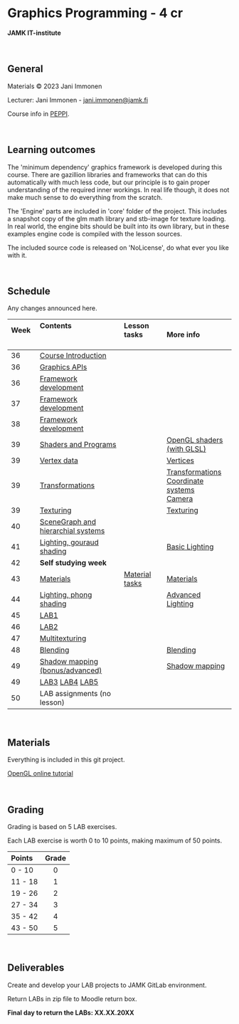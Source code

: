 # Graphics Programming - 4 cr
**JAMK IT-institute**

&nbsp;
## General

Materials © 2023 Jani Immonen

Lecturer: Jani Immonen - jani.immonen@jamk.fi

Course info in [PEPPI](https://opetussuunnitelmat.peppi.jamk.fi/fi/course_unit/TTC8830).


&nbsp;
## Learning outcomes
The 'minimum dependency' graphics framework is developed during this course. There are gazillion libraries and frameworks that can do this automatically with much less code, but our principle is to gain proper understanding of the required inner workings. In real life though, it does not make much sense to do everything from the scratch.

The 'Engine' parts are included in 'core' folder of the project. This includes a snapshot copy of the glm math library and stb-image for texture loading. In real world, the engine bits should be built into its own library, but in these examples engine code is compiled with the lesson sources.

The included source code is released on 'NoLicense', do what ever you like with it.


&nbsp;
## Schedule
Any changes announced here.

| Week &nbsp; &nbsp;&nbsp; &nbsp; | Contents &nbsp; &nbsp; &nbsp; &nbsp; &nbsp; &nbsp; &nbsp; &nbsp; &nbsp; &nbsp; &nbsp;&nbsp; &nbsp; &nbsp; &nbsp; &nbsp; &nbsp;&nbsp; &nbsp; &nbsp; &nbsp; &nbsp; &nbsp; &nbsp; &nbsp; &nbsp; &nbsp; &nbsp; &nbsp;&nbsp; &nbsp; &nbsp; &nbsp; &nbsp; &nbsp;  | Lesson tasks &nbsp; &nbsp; &nbsp; &nbsp;&nbsp; &nbsp; &nbsp; &nbsp; &nbsp; &nbsp; | More info |
|:--------------|:-------------------|:----------|:----------|
| 36 | [Course Introduction](https://gitlab.labranet.jamk.fi/immja/TTC8830/-/blob/master/materials/01-course-introducton.md) | | |
| 36 | [Graphics APIs](https://gitlab.labranet.jamk.fi/immja/TTC8830/-/blob/master/materials/02-graphics-apis.md) | | |
| 36 | [Framework development](https://gitlab.labranet.jamk.fi/immja/TTC8830/-/blob/master/materials/03-framework.md) | | |
| 37 | [Framework development](https://gitlab.labranet.jamk.fi/immja/TTC8830/-/blob/master/materials/03-framework.md) | | |
| 38 | [Framework development](https://gitlab.labranet.jamk.fi/immja/TTC8830/-/blob/master/materials/03-framework.md) | | |
| 39 | [Shaders and Programs](https://gitlab.labranet.jamk.fi/immja/TTC8830/-/blob/master/materials/04-shaders.md) | | [OpenGL shaders (with GLSL)](https://learnopengl.com/Getting-started/Shaders) |
| 39 | [Vertex data](https://gitlab.labranet.jamk.fi/immja/TTC8830/-/blob/master/materials/05-vertices.md) | | [Vertices](https://learnopengl.com/Getting-started/Hello-Triangle) |
| 39 | [Transformations](https://gitlab.labranet.jamk.fi/immja/TTC8830/-/blob/master/materials/06-transformations.md) | | [Transformations](https://learnopengl.com/Getting-started/Transformations)<br>[Coordinate systems](https://learnopengl.com/Getting-started/Coordinate-Systems) <br>[Camera](https://learnopengl.com/Getting-started/Camera) |
| 39 | [Texturing](https://gitlab.labranet.jamk.fi/immja/TTC8830/-/blob/master/materials/07-texturing.md) | | [Texturing](https://learnopengl.com/Getting-started/Textures) |
| 40 | [SceneGraph and hierarchial systems](https://gitlab.labranet.jamk.fi/immja/TTC8830/-/blob/master/materials/08-scenegraph.md) | | |
| 41 | [Lighting, gouraud shading](https://gitlab.labranet.jamk.fi/immja/TTC8830/-/blob/master/materials/09-gouraud.md) | | [Basic Lighting](https://learnopengl.com/Lighting/Basic-Lighting) |
| 42 | **Self studying week** | | |
| 43 | [Materials](https://gitlab.labranet.jamk.fi/immja/TTC8830/-/blob/master/materials/10-materials.md) | [Material tasks](https://gitlab.labranet.jamk.fi/immja/TTC8830/-/blob/master/tasks/task_multiple_materials.md) | [Materials](https://learnopengl.com/Lighting/Materials) |
| 44 | [Lighting, phong shading](https://gitlab.labranet.jamk.fi/immja/TTC8830/-/blob/master/materials/11-phong.md) | | [Advanced Lighting](https://learnopengl.com/Advanced-Lighting/Advanced-Lighting) |
| 45 | [LAB1](https://gitlab.labranet.jamk.fi/immja/TTC8830/-/blob/master/labs/lab01.md) | | |
| 46 | [LAB2](https://gitlab.labranet.jamk.fi/immja/TTC8830/-/blob/master/labs/lab02.md) | | |
| 47 | [Multitexturing](https://gitlab.labranet.jamk.fi/immja/TTC8830/-/blob/master/materials/12-multitexturing.md) | | |
| 48 | [Blending](https://gitlab.labranet.jamk.fi/immja/TTC8830/-/blob/master/materials/13-blending.md) | | [Blending](https://learnopengl.com/Advanced-OpenGL/Blending) |
| 49 | [Shadow mapping (bonus/advanced)](https://gitlab.labranet.jamk.fi/immja/TTC8830/-/blob/master/materials/14-shadows.md) | | [Shadow mapping](https://learnopengl.com/Advanced-Lighting/Shadows/Shadow-Mapping) |
| 49 | [LAB3](https://gitlab.labranet.jamk.fi/immja/TTC8830/-/blob/master/labs/lab03.md) [LAB4](https://gitlab.labranet.jamk.fi/immja/TTC8830/-/blob/master/labs/lab04.md) [LAB5](https://gitlab.labranet.jamk.fi/immja/TTC8830/-/blob/master/labs/lab05.md) | | |
| 50 | LAB assignments (no lesson) | | |


&nbsp;
## Materials
Everything is included in this git project.

[OpenGL online tutorial](https://learnopengl.com/)


&nbsp;
## Grading

Grading is based on 5 LAB exercises.

Each LAB exercise is worth 0 to 10 points, making maximum of 50 points.

| Points | Grade |
|:--------|:----------:|
| 0 - 10 | 0 |
| 11 - 18 | 1 |
| 19 - 26 | 2 |
| 27 - 34 | 3 |
| 35 - 42 | 4 |
| 43 - 50 | 5 |


&nbsp;
## Deliverables

Create and develop your LAB projects to JAMK GitLab environment.

Return LABs in zip file to Moodle return box.

**Final day to return the LABs: XX.XX.20XX**

